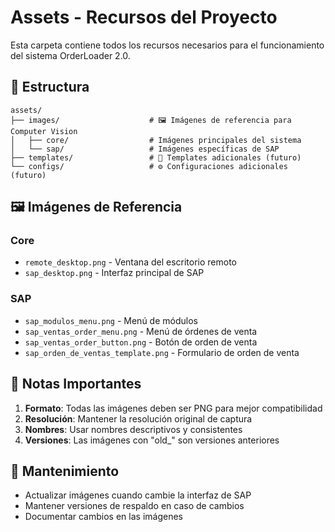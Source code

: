 # Assets - Recursos del Proyecto

Esta carpeta contiene todos los recursos necesarios para el funcionamiento del sistema OrderLoader 2.0.

## 📁 Estructura

```
assets/
├── images/                    # 🖼️ Imágenes de referencia para Computer Vision
│   ├── core/                  # Imágenes principales del sistema
│   └── sap/                   # Imágenes específicas de SAP
├── templates/                 # 📄 Templates adicionales (futuro)
└── configs/                   # ⚙️ Configuraciones adicionales (futuro)
```

## 🖼️ Imágenes de Referencia

### Core
- `remote_desktop.png` - Ventana del escritorio remoto
- `sap_desktop.png` - Interfaz principal de SAP

### SAP
- `sap_modulos_menu.png` - Menú de módulos
- `sap_ventas_order_menu.png` - Menú de órdenes de venta
- `sap_ventas_order_button.png` - Botón de orden de venta
- `sap_orden_de_ventas_template.png` - Formulario de orden de venta



## 📝 Notas Importantes

1. **Formato**: Todas las imágenes deben ser PNG para mejor compatibilidad
2. **Resolución**: Mantener la resolución original de captura
3. **Nombres**: Usar nombres descriptivos y consistentes
4. **Versiones**: Las imágenes con "old_" son versiones anteriores

## 🔄 Mantenimiento

- Actualizar imágenes cuando cambie la interfaz de SAP
- Mantener versiones de respaldo en caso de cambios
- Documentar cambios en las imágenes
